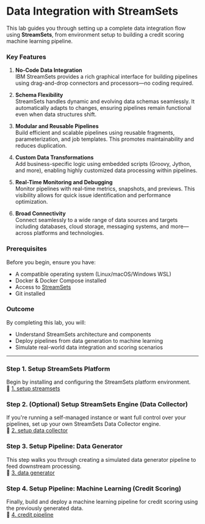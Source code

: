 # Data Integration with StreamSets

This lab guides you through setting up a complete data integration flow using **StreamSets**, from environment setup to building a credit scoring machine learning pipeline.

### Key Features
1. **No-Code Data Integration**  
   IBM StreamSets provides a rich graphical interface for building pipelines using drag-and-drop connectors and processors—no coding required.

2. **Schema Flexibility**  
   StreamSets handles dynamic and evolving data schemas seamlessly. It automatically adapts to changes, ensuring pipelines remain functional even when data structures shift.

3. **Modular and Reusable Pipelines**  
   Build efficient and scalable pipelines using reusable fragments, parameterization, and job templates. This promotes maintainability and reduces duplication.

4. **Custom Data Transformations**  
   Add business-specific logic using embedded scripts (Groovy, Jython, and more), enabling highly customized data processing within pipelines.

5. **Real-Time Monitoring and Debugging**  
   Monitor pipelines with real-time metrics, snapshots, and previews. This visibility allows for quick issue identification and performance optimization.

6. **Broad Connectivity**  
   Connect seamlessly to a wide range of data sources and targets including databases, cloud storage, messaging systems, and more—across platforms and technologies.


### Prerequisites

Before you begin, ensure you have:
- A compatible operating system (Linux/macOS/Windows WSL)
- Docker & Docker Compose installed
- Access to [StreamSets](https://cloud.streamsets.com/)
- Git installed

### Outcome

By completing this lab, you will:
- Understand StreamSets architecture and components
- Deploy pipelines from data generation to machine learning
- Simulate real-world data integration and scoring scenarios

---

### Step 1. Setup StreamSets Platform  
Begin by installing and configuring the StreamSets platform environment.  
📂 [1. setup streamsets](https://github.com/Client-Engineering-Indonesia/workshop-maybank-2025/tree/main/Lab%203%20-%20Data%20Integration%20with%20Streamsets/1.%20setup%20streamsets)


### Step 2. (Optional) Setup StreamSets Engine (Data Collector)  
If you're running a self-managed instance or want full control over your pipelines, set up your own StreamSets Data Collector engine.  
📂 [2. setup data collector](https://github.com/Client-Engineering-Indonesia/workshop-maybank-2025/tree/main/Laba%203%20-%20Data%20Integration%20with%20Streamsets/2.%20setup%20data%20collector)


### Step 3. Setup Pipeline: Data Generator  
This step walks you through creating a simulated data generator pipeline to feed downstream processing.  
📂 [3. data generator](https://github.com/Client-Engineering-Indonesia/workshop-maybank-2025/tree/main/Lab%203%20-%20Data%20Integration%20with%20Streamsets/3.%20data%20generator)


### Step 4. Setup Pipeline: Machine Learning (Credit Scoring)  
Finally, build and deploy a machine learning pipeline for credit scoring using the previously generated data.  
📂 [4. credit pipeline](https://github.com/Client-Engineering-Indonesia/workshop-maybank-2025/tree/main/Lab%203%20-%20Data%20Integration%20with%20Streamsets/4.%20credit%20pipeline)
